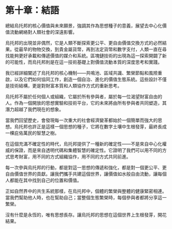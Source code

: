 # 第十章：結語

總結烏托邦的核心價值與未來願景，強調其作為思想種子的意義，展望去中心化價值流動網絡對人類社會的深遠影響。

烏托邦的出現並非偶然，它是人類不斷探索更公平、更自由價值交換方式的必然結果。從最早的物物交換，到貴金屬貨幣，再到法定貨幣和數字支付，人類一直在尋找能夠更好承載和傳遞價值的媒介和系統。區塊鏈技術的出現為這一探索開闢了新的可能性，而烏托邦則是在這一技術基礎上對價值流動本質的深度思考和實踐。

我已經詳細闡述了烏托邦的核心機制——共鳴池、區域共識、繁榮節點和風險重啟，以及它們如何協同工作，創造一個自治、進化的價值生態系統。這些設計不僅是技術結構，更是對財富本質和人類協作方式的重新思考。

烏托邦不屬於任何個人或組織，它屬於所有參與者，屬於每一位渴望財富自由的人。作為一個開放的思想實驗和技術平台，它的未來將由所有參與者共同塑造，其潛力超越了我們現在的想象。

當我們回望歷史，會發現每一次重大的社會經濟變革都始於一個簡單而強大的思想。烏托邦也許正是這樣一個思想的種子，它將在數字土壤中生根發芽，最終長成一棵庇佑萬民的智慧之樹。

在這個充滿不確定性的時代，烏托邦提供了一種新的確定性——不是來自中心化權威的保證，而是來自透明代碼和集體智慧的確定性。它證明了我們可以用不同的方式思考財富，用不同的方式組織協作，用不同的方式共同前進。

每一次參與烏托邦的行動，都是對這一思想的傳遞和強化，都是對一個更公平、更自由價值世界的貢獻。讓我們攜手共建這個世界，讓價值如水般自由流動，讓每個人都能在其中找到自己的位置和價值。

正如自然界中的共生系統那樣，在烏托邦中，個體的繁榮與整體的健康緊密相連。當我們幫助他人時，也在幫助自己；當整個生態繁榮時，每個參與者都將分享這一繁榮。

沒有什麼是永恆的，唯有思想長存。讓烏托邦的思想在這個世界上生根發芽，開花結果。